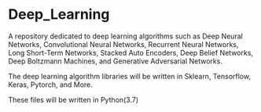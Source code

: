 # Deep_Learning
A repository dedicated to deep learning algorithms such as Deep Neural Networks, Convolutional Neural Networks, Recurrent Neural Networks, Long Short-Term Networks, Stacked Auto Encoders, Deep Belief Networks, Deep Boltzmann Machines, and Generative Adversarial Networks.

The deep learning algorithm libraries will be written in Sklearn, Tensorflow, Keras, Pytorch, and More.

These files will be written in Python(3.7)
